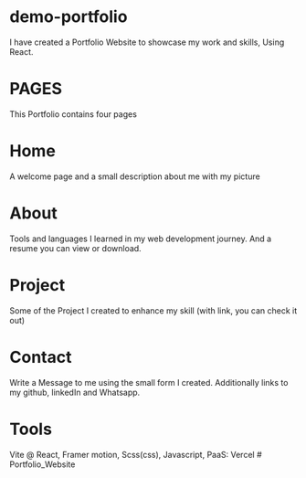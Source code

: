 # demo-portfolio
I have created a Portfolio Website to showcase my work and skills, Using React.

# PAGES
This Portfolio contains four pages
# Home
A welcome page and a small description about me with my picture

# About
Tools and languages I learned in my web development journey.
And a resume you can view or download.

# Project
Some of the Project I created to enhance my skill (with link, you can check it out)

# Contact 
Write a Message to me using the small form I created. Additionally links to my github, linkedIn and Whatsapp.

# Tools
Vite @ React,
Framer motion,
Scss(css),
Javascript,
PaaS: Vercel
#   P o r t f o l i o _ W e b s i t e  
 